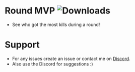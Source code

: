 # Round MVP ![Downloads](https://img.shields.io/github/downloads/Misfiy/RoundMVP/total)
* See who got the most kills during a round!

# Support
* For any issues create an issue or contact me on [Discord](https://discord.gg/RYzahv3vfC).
* Also use the Discord for suggestions :)
